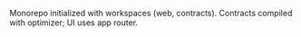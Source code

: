Monorepo initialized with workspaces (web, contracts).
Contracts compiled with optimizer; UI uses app router.
